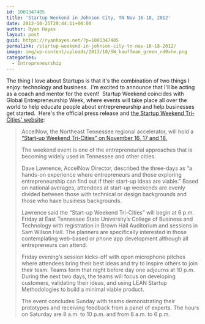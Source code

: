 ```yaml
---
id: 1001347405
title: 'Startup Weekend in Johnson City, TN Nov 16-18, 2012'
date: 2012-10-25T20:44:11+00:00
author: Ryan Hayes
layout: post
guid: https://ryanhayes.net/?p=1001347405
permalink: /startup-weekend-in-johnson-city-tn-nov-16-18-2012/
image: img/wp-content/uploads/2013/10/SW_kauffman_green_rd0xhm.png
categories:
  - Entrepreneurship
---
```

The thing I love about Startups is that it's the combination of two things I enjoy: technology and business.  I'm excited to announce that I'll be acting as a coach and mentor for the event!  Startup Weekend coincides with Global Entrepreneurship Week, where events will take place all over the world to help educate people about entrepreneurship and help businesses get started.  Here's the official press release and [the Startup Weekend Tri-Cities' website](https://tricities.startupweekend.org/):

> AccelNow, the Northeast Tennessee regional accelerator, will hold a [“Start-up Weekend Tri-Cities” on November 16, 17 and 18.](https://tricities.startupweekend.org/)
> 
> The weekend event is one of the entrepreneurial approaches that is becoming widely used in Tennessee and other cities.
> 
> Dave Lawrence, AccelNow Director, described the three-days as “a hands-on experience where entrepreneurs and those exploring entrepreneurship can find out if their start-up ideas are viable.” Based on national averages, attendees at start-up weekends are evenly divided between those with technical or design backgrounds and those who have business backgrounds.
> 
> Lawrence said the “Start-up Weekend Tri-Cities” will begin at 6 p.m. Friday at East Tennessee State University’s College of Business and Technology with registration in Brown Hall Auditorium and sessions in Sam Wilson Hall. The planners are specifically interested in those contemplating web-based or phone app development although all entrepreneurs can attend.
> 
> Friday evening’s session kicks-off with open microphone pitches where attendees bring their best ideas and try to inspire others to join their team. Teams form that night before day one adjourns at 10 p.m. During the next two days, the teams will focus on developing customers, validating their ideas, and using LEAN Startup Methodologies to build a minimal viable product.
> 
> The event concludes Sunday with teams demonstrating their prototypes and receiving feedback from a panel of experts. The hours on Saturday are 8 a.m. to 10 p.m. and from 8 a.m. to 6 p.m.